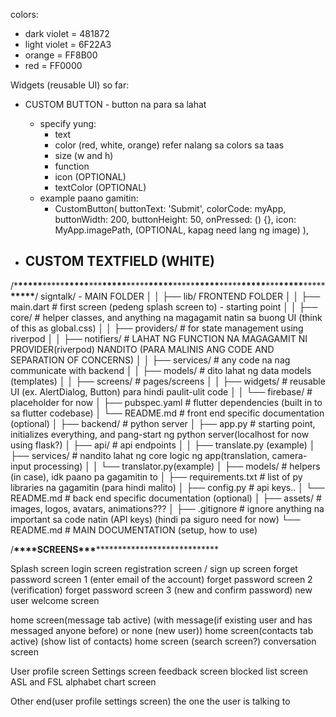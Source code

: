 colors:

- dark violet = 481872
- light violet = 6F22A3
- orange = FF8B00
- red = FF0000

Widgets (reusable UI) so far:

- CUSTOM BUTTON - button na para sa lahat

  - specify yung:
    - text
    - color (red, white, orange) refer nalang sa colors sa taas
    - size (w and h)
    - function
    - icon (OPTIONAL)
    - textColor (OPTIONAL)
  - example paano gamitin:
    - CustomButton(
      buttonText: 'Submit',
      colorCode: myApp,
      buttonWidth: 200,
      buttonHeight: 50,
      onPressed: () {},
      icon: MyApp.imagePath, (OPTIONAL, kapag need lang ng image)
      ),

- ## CUSTOM TEXTFIELD (WHITE)

/\***\*\*\*\*\***\*\*\*\*\***\*\*\*\*\***\*\*\***\*\*\*\*\***\*\*\*\*\***\*\*\*\*\***\*\*\*\*\***\*\*\*\*\***\*\*\*\*\***\*\*\*\*\***\*\*\***\*\*\*\*\***\*\*\*\*\***\*\*\*\*\***/
signtalk/ - MAIN FOLDER
│
│ ├── lib/ FRONTEND FOLDER
│ │ ├── main.dart # first screen (pedeng splash screen to) - starting point
│ │ ├── core/ # helper classes, and anything na magagamit natin sa buong UI (think of this as global.css)
│ │ ├── providers/ # for state management using riverpod
│ │ ├── notifiers/ # LAHAT NG FUNCTION NA MAGAGAMIT NI PROVIDER(riverpod) NANDITO (PARA MALINIS ANG CODE AND SEPARATION OF CONCERNS)
│ │ ├── services/ # any code na nag communicate with backend
│ │ ├── models/ # dito lahat ng data models (templates)
│ │ ├── screens/ # pages/screens
│ │ ├── widgets/ # reusable UI (ex. AlertDialog, Button) para hindi paulit-ulit code
│ │ └── firebase/ # placeholder for now
│ ├── pubspec.yaml # flutter dependencies (built in to sa flutter codebase)
│ └── README.md # front end specific documentation (optional)
│
├── backend/ # python server
│ ├── app.py # starting point, initializes everything, and pang-start ng python server(localhost for now using flask?)
│ ├── api/ # api endpoints
│ │ ├── translate.py (example)
│ ├── services/ # nandito lahat ng core logic ng app(translation, camera-input processing)
│ │ └── translator.py(example)
│ ├── models/ # helpers (in case), idk paano pa gagamitin to
│ ├── requirements.txt # list of py libraries na gagamitin (para hindi malito)
│ ├── config.py # api keys..
│ └── README.md # back end specific documentation (optional)
│
├── assets/ # images, logos, avatars, animations???
│
├── .gitignore # ignore anything na important sa code natin (API keys) (hindi pa siguro need for now)
└── README.md # MAIN DOCUMENTATION (setup, how to use)

/**********************\*\*\*\***********************SCREENS************************************\*\*\*************************************

Splash screen
login screen
registration screen / sign up screen
forget password screen 1 (enter email of the account)
forget password screen 2 (verification)
forget password screen 3 (new and confirm password)
new user welcome screen

home screen(message tab active) (with message(if existing user and has messaged anyone before) or none (new user))
home screen(contacts tab active) (show list of contacts)
home screen (search screen?)
conversation screen

User profile screen
Settings screen
feedback screen
blocked list screen
ASL and FSL alphabet chart screen

Other end(user profile settings screen) the one the user is talking to
